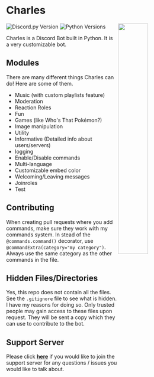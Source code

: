 # Charles

<img align="right" src="https://i.imgur.com/XzG1LMK.png" width="40%">

![Discord.py Version](https://img.shields.io/badge/enhanced--dpy-1.5.0-blue)
![Python Versions](https://img.shields.io/badge/python-3.9-blue)

Charles is a Discord Bot built in Python. It is a very customizable bot.

## Modules

There are many different things Charles can do!
Here are some of them.

* Music (with custom playlists feature)
* Moderation
* Reaction Roles
* Fun
* Games (like Who's That Pokémon?)
* Image manipulation
* Utility
* Informative (Detailed info about users/servers)
* logging
* Enable/Disable commands
* Multi-language
* Customizable embed color
* Welcoming/Leaving messages
* Joinroles
* Test

## Contributing

When creating pull requests where you add commands, make sure they work with my commands system. In stead of the `@commands.command()` decorator, use `@commandExtra(category="my category")`. Always use the same category as the other commands in the file.

## Hidden Files/Directories

Yes, this repo does not contain all the files. See the `.gitignore` file to see what is hidden. I have my reasons for doing so. Only trusted people may gain access to these files upon request. They will be sent a copy which they can use to contribute to the bot. 

## Support Server

Please click [**here**](https://discordapp.com/invite/wZSH7pz) if you would like to join the support server for any questions / issues you would like to talk about.